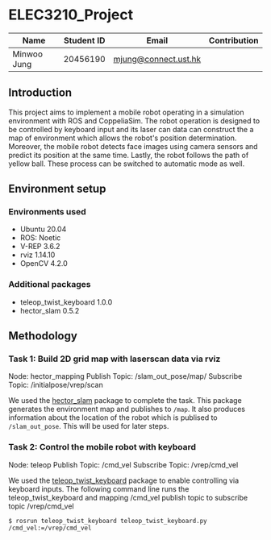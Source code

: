 # ELEC3210_Project
|    Name     |Student ID|        Email        | Contribution |
|-------------|----------|---------------------|---|
|Minwoo Jung  |20456190  |mjung@connect.ust.hk ||

## Introduction
This project aims to implement a mobile robot operating in a simulation environment with ROS and CoppeliaSim. The robot operation is designed to be controlled by keyboard input and its laser can data can construct the a map of environment which allows the robot's position determination. Moreover, the mobile robot detects face images using camera sensors and predict its position at the same time. Lastly, the robot follows the path of yellow ball. These process can be switched to automatic mode as well. 

## Environment setup
### Environments used
* Ubuntu 20.04
* ROS: Noetic
* V-REP 3.6.2
* rviz 1.14.10
* OpenCV 4.2.0
### Additional packages
* teleop_twist_keyboard 1.0.0
* hector_slam 0.5.2

## Methodology
### Task 1: Build 2D grid map with laserscan data via rviz
Node: hector_mapping
Publish Topic: /slam_out_pose/map/
Subscribe Topic: /initialpose/vrep/scan

We used the [hector_slam](http://wiki.ros.org/hector_slam) package to complete the task. This package generates the environment map and publishes to `/map`. It also produces information about the location of the robot which is publised to `/slam_out_pose`. This will be used for later steps. 

### Task 2: Control the mobile robot with keyboard
Node: teleop
Publish Topic: /cmd_vel
Subscribe Topic: /vrep/cmd_vel

We used the [teleop_twist_keyboard](http://wiki.ros.org/teleop_twist_keyboard) package to enable controlling via keyboard inputs. The following command line runs the teleop_twist_keyboard and mapping /cmd_vel publish topic to subscribe topic /vrep/cmd_vel
```linux=
$ rosrun teleop_twist_keyboard teleop_twist_keyboard.py /cmd_vel:=/vrep/cmd_vel
```
